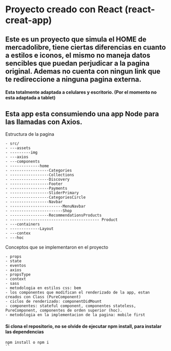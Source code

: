 # Proyecto creado con React (react-creat-app)

## Este es un proyecto que simula el HOME de mercadolibre, tiene ciertas diferencias en cuanto a estilos e iconos, el mismo no maneja datos sencibles que puedan perjudicar a la pagina original. Ademas no cuenta con ningun link que te redireccione a ninguna pagina externa.

#### Esta totalmente adaptada a celulares y escritorio. (Por el momento no esta adaptada a tablet)

## Esta app esta consumiendo una app Node para las llamadas con Axios.

Estructura de la pagina 

    - src/
    - ---assets
    - ---------img
    - ---axios
    - ---components
    - -------------home  
    - -----------------Categories
    - -----------------Collections
    - -----------------Discovery
    - -----------------Footer
    - -----------------Payments
    - -----------------SliderPrimary
    - -----------------CategoriesCircle
    - -----------------Navbar
    - -----------------------MenuNavbar
    - -----------------------Shop
    - -----------------RecommendationsProducts
    - --------------------------------------- Product
    - ---containers
    - -------------Layout
    - ---contex
    - ---hoc

Conceptos que se implementaron en el proyecto
```
- props
- state
- eventos
- axios
- propsType
- context
- sass
- metodologia en estilos css: bem
- los componentes que modifican el renderizado de la app, estan creados con Class (PureComponent)
- ciclos de renderizado: componentDidMount
- componentes: stateful component, componentes stateless, PureComponent, componentes de orden superior (hoc).
- metodologia en la implementacion de la pagina: mobile first
```

#### Si clona el repositorio, no se olvide de ejecutar npm install, para instalar las dependencias
```
npm install o npm i
``
